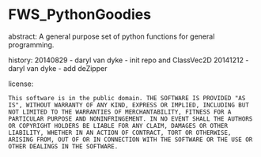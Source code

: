 FWS_PythonGoodies
===============


abstract:
	A general purpose set of python functions for general programming.

	

history:
20140829 - daryl van dyke -  init repo and ClassVec2D
20141212 - daryl van dyke - add deZipper
	
	
license:
	
	This software is in the public domain. THE SOFTWARE IS PROVIDED "AS IS", WITHOUT WARRANTY OF ANY KIND, EXPRESS OR IMPLIED, INCLUDING BUT NOT LIMITED TO THE WARRANTIES OF MERCHANTABILITY, FITNESS FOR A PARTICULAR PURPOSE AND NONINFRINGEMENT. IN NO EVENT SHALL THE AUTHORS OR COPYRIGHT HOLDERS BE LIABLE FOR ANY CLAIM, DAMAGES OR OTHER LIABILITY, WHETHER IN AN ACTION OF CONTRACT, TORT OR OTHERWISE, ARISING FROM, OUT OF OR IN CONNECTION WITH THE SOFTWARE OR THE USE OR OTHER DEALINGS IN THE SOFTWARE.
